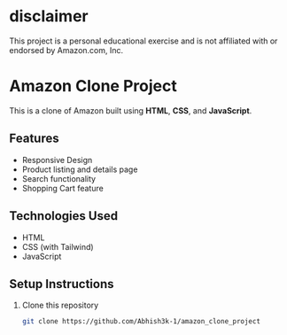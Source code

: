 # disclaimer
This project is a personal educational exercise and is not affiliated with or endorsed by Amazon.com, Inc.



# Amazon Clone Project

This is a clone of Amazon built using **HTML**, **CSS**, and **JavaScript**.

## Features
- Responsive Design
- Product listing and details page
- Search functionality
- Shopping Cart feature

## Technologies Used
- HTML
- CSS (with Tailwind)
- JavaScript

## Setup Instructions
1. Clone this repository
   ```bash
   git clone https://github.com/Abhish3k-1/amazon_clone_project
